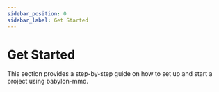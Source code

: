 ```yaml
---
sidebar_position: 0
sidebar_label: Get Started
---
```


# Get Started

This section provides a step-by-step guide on how to set up and start a project using babylon-mmd.
